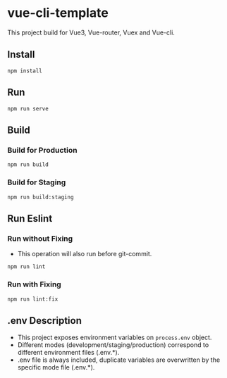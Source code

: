 # vue-cli-template

This project build for Vue3, Vue-router, Vuex and Vue-cli.

## Install

```shell
npm install
```

## Run

```shell
npm run serve
```

## Build

### Build for Production

```shell
npm run build
```

### Build for Staging

```shell
npm run build:staging
```

## Run Eslint

### Run without Fixing

- This operation will also run before git-commit.

```shell
npm run lint
```

### Run with Fixing

```shell
npm run lint:fix
```

## .env Description

- This project exposes environment variables on `process.env` object.
- Different modes (development/staging/production) correspond to different environment files (.env.\*).
- .env file is always included, duplicate variables are overwritten by the specific mode file (.env.\*).
